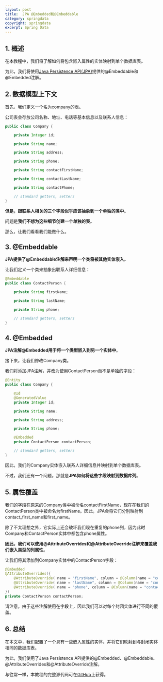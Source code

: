 ```yaml
---
layout: post
title:  JPA @Embedded和@Embeddable
category: springdata
copyright: springdata
excerpt: Spring Data
---
```


## 1. 概述

在本教程中，我们将了解如何将包含嵌入属性的实体映射到单个数据库表。

为此，我们将使用[Java Persistence API(JPA)](https://www.baeldung.com/jpa-hibernate-difference)提供的@Embeddable和@Embedded注解。

## 2. 数据模型上下文

首先，我们定义一个名为company的表。

公司表会存放公司名称、地址、电话等基本信息以及联系人信息：

```java
public class Company {

    private Integer id;

    private String name;

    private String address;

    private String phone;

    private String contactFirstName;

    private String contactLastName;

    private String contactPhone;

    // standard getters, setters
}
```

**但是，跟联系人相关的三个字段似乎应该抽象到一个单独的类中**。

问题是**我们不想为这些细节创建一个单独的表**。

那么，让我们看看我们能做什么。

## 3. @Embeddable

**JPA提供了@Embeddable注解来声明一个类将被其他实体嵌入**。

让我们定义一个类来抽象出联系人详细信息：

```java
@Embeddable
public class ContactPerson {

    private String firstName;

    private String lastName;

    private String phone;

    // standard getters, setters
}
```

## 4. @Embedded

**JPA注解@Embedded用于将一个类型嵌入到另一个实体中**。

接下来，让我们修改Company类。

我们将添加JPA注解，并改为使用ContactPerson而不是单独的字段：

```java
@Entity
public class Company {

    @Id
    @GeneratedValue
    private Integer id;

    private String name;

    private String address;

    private String phone;

    @Embedded
    private ContactPerson contactPerson;

    // standard getters, setters
}
```

因此，我们的Company实体嵌入联系人详细信息并映射到单个数据库表。

不过，我们还有一个问题，那就是**JPA如何将这些字段映射到数据库列**。

## 5. 属性覆盖

我们的字段在原来的Company类中被命名contactFirstName，现在在我们的ContactPerson类中被命名为firstName。因此，JPA会将它们分别映射到contact_first_name和first_name。

除了不太理想之外，它实际上还会破坏我们现在重复的phone列，因为此时Company和ContactPerson实体中都包含phone属性。

**因此，我们可以使用@AttributeOverrides和@AttributeOverride注解来覆盖我们嵌入类型的列属性**。

让我们将其添加到Company实体中的ContactPerson字段：

```java
@Embedded
@AttributeOverrides({
    @AttributeOverride( name = "firstName", column = @Column(name = "contact_first_name")), 
    @AttributeOverride( name = "lastName", column = @Column(name = "contact_last_name")), 
    @AttributeOverride( name = "phone", column = @Column(name = "contact_phone"))
})
private ContactPerson contactPerson;
```

请注意，由于这些注解使用在字段上，因此我们可以对每个封闭实体进行不同的覆盖。

## 6. 总结

在本文中，我们配置了一个具有一些嵌入属性的实体，并将它们映射到与封闭实体相同的数据库表。

为此，我们使用了Java Persistence API提供的@Embedded、@Embeddable、@AttributeOverrides和@AttributeOverride注解。

与往常一样，本教程的完整源代码可在[GitHub](https://github.com/tuyucheng7/taketoday-tutorial4j/tree/master/spring-data-modules)上获得。